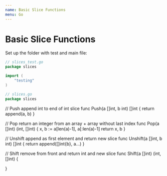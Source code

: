 ```yaml
---
name: Basic Slice Functions
menu: Go
---
```


# Basic Slice Functions

Set up the folder with test and main file:

```go
// slices_test.go
package slices

import (
	"testing"
)

// slices.go
package slices
```

// Push append int to end of int slice
func Push(a []int, b int) []int {
return append(a, b)
}

// Pop return an integer from an array + array without last index
func Pop(a []int) (int, []int) {
x, b := a[len(a)-1], a[:len(a)-1]
return x, b
}

// Unshift append as first element and return new slice
func Unshift(a []int, b int) []int {
return append([]int{b}, a...)
}

// Shift remove from front and return int and new slice
func Shift(a []int) (int, []int) {

}
